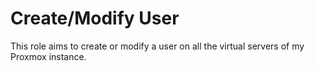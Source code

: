 Create/Modify User
=========

This role aims to create or modify a user on all the virtual servers of my Proxmox instance.
